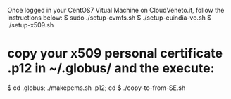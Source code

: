 Once logged in your CentOS7 Vitual Machine on CloudVeneto.it, follow the instructions below: 
$ sudo ./setup-cvmfs.sh
$ ./setup-euindia-vo.sh
$ ./setup-x509.sh
# copy your x509 personal certificate <your-cert>.p12 in ~/.globus/ and the execute:
$ cd .globus; ./makepems.sh <your-cert>.p12; cd
$ ./copy-to-from-SE.sh
